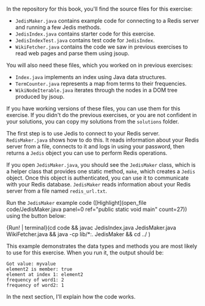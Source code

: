 In the repository for this book, you'll find the source files for this exercise:



*  `JedisMaker.java` contains example code for connecting to a Redis server and running a few Jedis methods.
*  `JedisIndex.java` contains starter code for this exercise.
*  `JedisIndexTest.java` contains test code for `JedisIndex`.
*  `WikiFetcher.java` contains the code we saw in previous exercises to read web pages and parse them using jsoup. 

You will also need these files, which you worked on in previous exercises:



*  `Index.java` implements an index using Java data structures.
*  `TermCounter.java` represents a map from terms to their frequencies.
*  `WikiNodeIterable.java` iterates through the nodes in a DOM tree produced by jsoup. 

If you have working versions of these files, you can use them for this exercise.  If you didn't do the previous exercises, or you are not confident in your solutions, you can copy my solutions from the `solutions` folder.

The first step is to use Jedis to connect to your Redis server. `RedisMaker.java` shows how to do this. It reads information about your Redis server from a file, connects to it and logs in using your password, then returns a `Jedis` object you can use to perform Redis operations.


If you open `JedisMaker.java`, you should see the `JedisMaker` class, which is a helper class that provides one static method, `make`, which creates a `Jedis` object. Once this object is authenticated, you can use it to communicate with your Redis database. 
`JedisMaker` reads information about your Redis server from a file named `redis_url.txt`.

Run the `JedisMaker` example code ([Highlight](open_file code/JedisMaker.java panel=0 ref="public static void main" count=27)) using the button below:

{Run! | terminal}(cd code && javac JedisIndex.java JedisMaker.java WikiFetcher.java && java -cp lib/*:. JedisMaker && cd ../ )



This example demonstrates the data types and methods you are most likely to use for this exercise. When you run it, the output should be:

```code
Got value: myvalue
element2 is member: true
element at index 1: element2
frequency of word1: 2
frequency of word2: 1
```

In the next section, I'll explain how the code works.